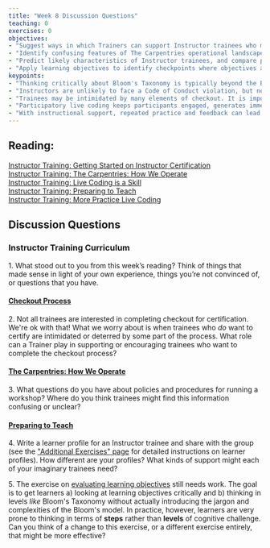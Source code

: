 ```yaml
--- 
title: "Week 8 Discussion Questions"    
teaching: 0 
exercises: 0 
objectives:
- "Suggest ways in which Trainers can support Instructor trainees who may be intimidated or confused by checkout procedures."
- "Identify confusing features of The Carpentries operational landscape."
- "Predict likely characteristics of Instructor trainees, and compare predictions with others."
- "Apply learning objectives to identify checkpoints where objectives are met in a lesson about learning objectives!"
keypoints:  
- "Thinking critically about Bloom's Taxonomy is typically beyond the Blooms' level we can expect Instructor trainees to perform at. Examine *your* learning objectives carefully to calibrate your expectations for this episode and meet learners where they are."
- "Instructors are unlikely to face a Code of Conduct violation, but need to know what to do if this occurs. Reassurance of team support and clear instructions on reporting are the most important elements to communicate." 
- "Trainees may be intimidated by many elements of checkout. It is important to emphasize that teaching demonstrations are a friendly opportunity to give and receive feedback, not a high-stakes test, and that our Core Team is there to support them with any questions they may have during the checkout process."
- "Participatory live coding keeps participants engaged, generates immediate feedback, and creates opportunities to model a healthy response to error. These features explicitly support learning and motivation."
- "With instructional support, repeated practice and feedback can lead trainees to examine the component skills of teaching."
---
```


## Reading:
 
 
[Instructor Training: Getting Started on Instructor Certification](https://carpentries.github.io/instructor-training/14-checkout.html)  
[Instructor Training: The Carpentries: How We Operate](https://carpentries.github.io/instructor-training/15-carpentries.html)  
[Instructor Training: Live Coding is a Skill](https://carpentries.github.io/instructor-training/17-live.html)  
[Instructor Training: Preparing to Teach](https://carpentries.github.io/instructor-training/18-preparation.html)   
[Instructor Training: More Practice Live Coding](https://carpentries.github.io/instructor-training/20-performance.html)  


## Discussion Questions

### Instructor Training Curriculum
1\. What stood out to you from this week’s reading? Think of things that made sense in light of your own experience, things you’re not convinced of, or questions that you have.

#### [Checkout Process](https://carpentries.github.io/instructor-training/14-checkout.html) 
2\. Not all trainees are interested in completing checkout for certification. We're ok with that! What we worry about is 
when trainees who *do* want to certify are intimidated or deterred by some part of the process. What role can a Trainer play 
in supporting or encouraging trainees who want to complete the checkout process?

#### [The Carpentries: How We Operate](https://carpentries.github.io/instructor-training/15-carpentries.html)
3\. What questions do you have about policies and procedures for running a workshop? Where do you think trainees might find this information confusing or unclear?

#### [Preparing to Teach](https://carpentries.github.io/instructor-training/18-preparation.html)
4\. Write a learner profile for an Instructor trainee and share with the group (see the ["Additional Exercises" page](https://carpentries.github.io/instructor-training/additional_exercises#episode-15-preparing-to-teach) for detailed instructions on learner profiles). How different are your profiles? What kinds of support might each of your 
imaginary trainees need?

5\. The exercise on [evaluating learning objectives](https://carpentries.github.io/instructor-training/18-preparation#evaluate-learning-objectives) still needs work. The goal is to get learners a) looking at learning objectives critically and 
b) thinking in levels *like* Bloom's Taxonomy without 
actually introducing the jargon and complexities of the Bloom's model. In practice, however, learners are very prone to thinking in terms of **steps** rather 
than **levels** of cognitive challenge. Can you think of a change to this exercise, or a different exercise entirely, that might be more effective? 


